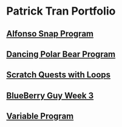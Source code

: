 # Patrick Tran Portfolio

## [Alfonso Snap Program](https://www.youtube.com/watch?v=bqmAMXBz6Nw&ab_channel=PatrickTran)

## [Dancing Polar Bear Program](https://www.youtube.com/watch?v=XCGolzBxHMU&ab_channel=PatrickTran)

## [Scratch Quests with Loops](https://www.youtube.com/watch?v=Ijpet4--F8M&ab_channel=PatrickTran)

## [BlueBerry Guy Week 3](https://www.youtube.com/watch?v=kMYwPPFrlns&ab_channel=PatrickTran)

## [Variable Program](https://www.youtube.com/watch?v=ZOgUI8maUWI&ab_channel=PatrickTran)
